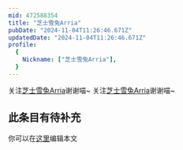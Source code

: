 ```yaml
---
mid: 472588354
title: "芝士雪兔Arria"
pubDate: "2024-11-04T11:26:46.671Z"
updatedDate: "2024-11-04T11:26:46.671Z"
profile:
  {
    Nickname: ["芝士雪兔Arria"],
  }
---
```


关注[芝士雪兔Arria](https://space.bilibili.com/472588354)谢谢喵~ 关注[芝士雪兔Arria](https://space.bilibili.com/472588354)谢谢喵~

## 此条目有待补充
你可以在[这里](https://github.com/Yuhanawa/VTuber.ICU-Content/edit/master/v/芝士雪兔Arria/index.md)编辑本文
